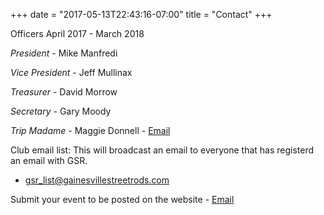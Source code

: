 +++
date = "2017-05-13T22:43:16-07:00"
title = "Contact"
+++

Officers April 2017 - March 2018

_President_ - Mike Manfredi

_Vice President_ - Jeff Mullinax

_Treasurer_ - David Morrow

_Secretary_ - Gary Moody

_Trip Madame_ - Maggie Donnell - [Email](mailto:gret215@gmail.com)

Club email list: This will broadcast an email to everyone
that has registerd an email with GSR.
- [gsr_list@gainesvillestreetrods.com](mailto:gsr_list@gainesvillestreetrods.com)

Submit your event to be posted on the website - [Email](mailto:post.events@gainesvillestreetrods.com)
